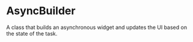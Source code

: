 AsyncBuilder
============

A class that builds an asynchronous widget and updates the UI based on the state of the task.